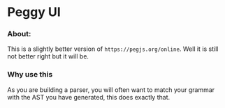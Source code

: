 Peggy UI
===

### About:
This is a slightly better version of `https://pegjs.org/online`.
Well it is still not better right but it will be.

### Why use this
As you are building a parser, you will often want to match your grammar with the AST you have generated, this does exactly that.
